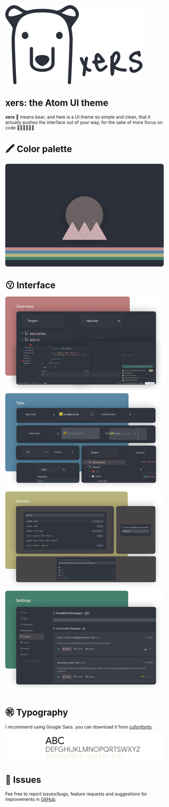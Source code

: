 <img src="./xers-logo.svg" alt="xers theme logo" height="250">

# xers: the Atom UI theme
__xers__  🐻 means bear; and here is a UI theme so simple and clean, that it actually pushes the interface out of your way, for the sake of more focus on code 👨🏻‍💻👩🏻‍💻

# 🖍 Color palette
![xers ui theme colors](./xers-colors.svg)

# 😗 Interface
![xers ui theme - overview](./Overview.png)
![xers ui theme - tabs](./Tabs.png)
![xers ui theme - modals](./Modals.png)
![xers ui theme - settings](./Settings.png)

# ㊗ Typography
I recommend using Google Sans. you can download it from [cufonfonts](https://www.cufonfonts.com/font/google-sans).


![xers ui theme - typography](./Typography.png)

# 🐛 Issues
Fee free to report issues/bugs, feature requests and suggestions for improvements in [GitHub](https://github.com/xers-themes/xers-Atom-UI/issues).
